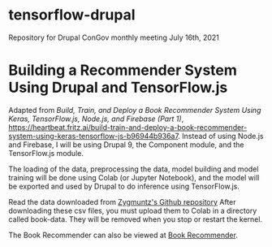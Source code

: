 # tensorflow-drupal
Repository for Drupal ConGov monthly meeting July 16th, 2021

# Building a Recommender System Using Drupal and TensorFlow.js
Adapted from *Build, Train, and Deploy a Book Recommender System Using Keras, TensorFlow.js, Node.js, and Firebase (Part 1)*, https://heartbeat.fritz.ai/build-train-and-deploy-a-book-recommender-system-using-keras-tensorflow-js-b96944b936a7.  Instead of using Node.js and Firebase, I will be using Drupal 9, the Component module, and the TensorFlow.js module.

The loading of the data, preprocessing the data, model building and model training will be done using Colab (or Jupyter Notebook), and the model will be exported and used by Drupal to do inference using TensorFlow.js.

Read the data downloaded from [Zygmuntz's Github repository](https://github.com/zygmuntz/goodbooks-10k) After downloading these csv files, you must upload them to Colab in a directory called book-data.  They will be removed when you stop or restart the kernel.

The Book Recommender can also be viewed at [Book Recommender](https://www.drupalml.com/book-recommender).

